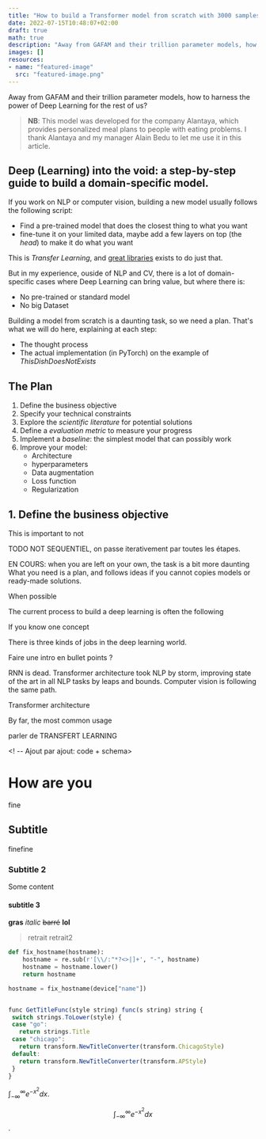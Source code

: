 ```yaml
---
title: "How to build a Transformer model from scratch with 3000 samples? A case study of ThisDishDoesNotExist."
date: 2022-07-15T10:48:07+02:00
draft: true
math: true
description: "Away from GAFAM and their trillion parameter models, how to harness the power of Deep Learning for the rest of us?"
images: []
resources:
- name: "featured-image"
  src: "featured-image.png"
---
```


Away from GAFAM and their trillion parameter models, how to harness the power of Deep Learning for the rest of us?

<!--more-->

> **NB**: This model was developed for the company Alantaya, which provides personalized meal plans to people with eating problems. I thank Alantaya and my manager Alain Bedu to let me use it in this article.


<!-- INTRODUCTION : what's in it for me -->

## Deep (Learning) into the void: a step-by-step guide to build a domain-specific model.

If you work on NLP or computer vision, building a new model usually follows the following script:

* Find a pre-trained model that does the closest thing to what you want
* fine-tune it on your limited data, maybe add a few layers on top (the *head*) to make it do what you want

This is *Transfer Learning*, and [great libraries](https://huggingface.co/) exists to do just that.

But in my experience, ouside of NLP and CV, there is a lot of domain-specific cases where Deep Learning can bring value, but where there is:

* No pre-trained or standard model
* No big Dataset

<!-- Genre de GIF SUR "I have a plan" -->

Building a model from scratch is a daunting task, so we need a plan. That's what we will do here, explaining at each step:
* The thought process
* The actual implementation (in PyTorch) on the example of *ThisDishDoesNotExists*

## The Plan

1. Define the business objective
2. Specify your technical constraints
2. Explore the *scientific literature* for potential solutions
3. Define a *evaluation metric* to measure your progress
4. Implement a *baseline*: the simplest model that can possibly work
5. Improve your model:
    * Architecture <!-- multi task learning -->
    * hyperparameters
    * Data augmentation
    * Loss function
    * Regularization <!-- label smoothing, dropout -->

## 1. Define the business objective

This is important to not




TODO NOT SEQUENTIEL, on passe iterativement par toutes les étapes.


EN COURS:
when you are left on your own, the task is a bit more daunting
What you need is a plan, and follows ideas if you cannot copies models
or ready-made solutions.




When possible 


The current process to build a deep learning is often the following



If you know one concept 

There is three kinds of jobs in the deep learning world.


Faire une intro en bullet points ?

RNN is dead. Transformer architecture took NLP by storm, improving state of the art in all NLP tasks by leaps and bounds. Computer vision is following the same path. 


Transformer architecture

By far, the most common usage 


parler de TRANSFERT LEARNING

<!-- description de la problématique -->

<!-- VERSION LA PLUS SIMPLE : vue haut niveau -->


<!-- VERSION SIMPLE: vue détaillée -->

<! -- Ajout par ajout: code + schema>







<!---

il faut trouver dans la litérature les idées ! puisque on ne peut pas pomper le model , il faut pomper les idées derrière le model.

IMPORTANCE DU COTE ITERATIF: Le DL EST UN ART AUANT QU'UNE SCIENCE

> Good artists copy, great artists steal.

accer la reflexion sur les adaptation necessaire pour un petit dataset:
-data augmentation
-technique pour prevenir l'over fitting: dropout, label smoothing, plus petite taille de reseau

- a chaque étape, on regarde comment evolue la validation loss
- a chaque étape on montre le code, on link vers un article "pour aller plus loin"



case study
pytorch
tought process
domain-specific constraints
small dataset
DL / Transformers for the rest of us


A la fin: en vrac 
* ce que j'ai essayé et ce qui n'a pas marché
* ce que j'aurais pu essayer d'autres

Small dataset, domain-specific constraints: Deep Learning and Transformers for the rest of us

tought process

why the user would read this article ?
google keyword ? headline from HN: what does he want to know ?


2 pistes pour utiliser transformers ouside google:
transfer learning, ou pb très specifique: pleins de ressources sur le 1er

- Description de l'objet du poste
https://www.youtube.com/watch?v=YODPgBadj80

1) Substance: write something that matters: always new original spins in topics: experience, language, humor; Normal to be hard
2) Packaging: important: headline, lead image, iamges, formatting, platform.
* A good headline makes all the difference
* people decide to read on the headline. extremelly important (A/B Test)
* Images are very important: one image every 350 words: pexels.com
* Formatting: Break with headlines and quotes: nice short paragraphes
3) Publicizing: last 10% of hte time, 90% of the work: HN lottery, specific target groups, linkedin, use other people audience


what the reader should gain from reading the article ?

- Define the purpose
- Titre: number, "you", "how to"

https://medium.com/quark-works/tips-on-how-to-write-your-first-successful-technical-blog-4cb65e5b4ce4


https://www.freecodecamp.org/news/how-to-write-a-great-technical-blog-post-414c414b67f6/


*Audience*: People knowing how to build DL models by making marginal modifications to existing models, and wanting to apply DL to an entirely new domain and with little data

*Goal*: a case study. Show How "I" did it. The iterative process. the *thought* process

====
Intro: give context, tell your audience what they will get


-->




# How are you

fine

## Subtitle

finefine

### Subtitle 2

 Some content

#### subtitle 3

**gras**
*italic*
~~barré~~
__lol__

>retrait
>retrait2


```python
def fix_hostname(hostname):
    hostname = re.sub(r'[\\/:"*?<>|]+', "-", hostname)
    hostname = hostname.lower()
    return hostname

hostname = fix_hostname(device["name"])
```


 ```js

func GetTitleFunc(style string) func(s string) string {
  switch strings.ToLower(style) {
  case "go":
    return strings.Title
  case "chicago":
    return transform.NewTitleConverter(transform.ChicagoStyle)
  default:
    return transform.NewTitleConverter(transform.APStyle)
  }
}

 ```


$\int_{-\infty}^{\infty} e^{-x^2} dx$.

$$\int_{-\infty}^{\infty} e^{-x^2} dx$$.